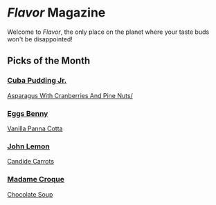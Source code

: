 # _Flavor_ Magazine

Welcome to _Flavor_, the only place on the planet where your taste buds won't be disappointed!

## Picks of the Month

### [Cuba Pudding Jr.](writer/cuba-pudding-jr.md)

[Asparagus With Cranberries And Pine Nuts/](recipe/feb/asparagus.md)

### [Eggs Benny](writer/eggs-benny.md)

[Vanilla Panna Cotta](recipe/jan/vanilla-panna-cotta.md)

### [John Lemon](writer/john-lemon.md)

[Candide Carrots](recipe/feb/candide-carrots.md)

### [Madame Croque](writer/madame-croque.md)

[Chocolate Soup](recipe/jan/chocolate-soup.md)

